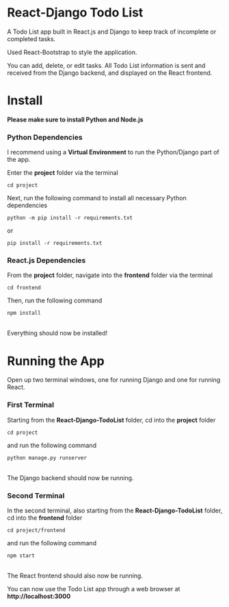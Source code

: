 # React-Django Todo List
A Todo List app built in React.js and Django to keep track of incomplete or completed tasks.

Used React-Bootstrap to style the application.

You can add, delete, or edit tasks. All Todo List information is sent and received from the Django backend,
and displayed on the React frontend.

# Install
**Please make sure to install Python and Node.js**

### Python Dependencies
I recommend using a **Virtual Environment** to run the Python/Django part of the app.

Enter the **project** folder via the terminal
```
cd project
```

Next, run the following command to install all necessary Python dependencies
```
python -m pip install -r requirements.txt
```

or 
```
pip install -r requirements.txt
```

### React.js Dependencies
From the **project** folder, navigate into the **frontend** folder via the terminal
```
cd frontend
```

Then, run the following command
```
npm install
```
\
Everything should now be installed!

# Running the App
Open up two terminal windows, one for running Django and one for running React.

### First Terminal
Starting from the **React-Django-TodoList** folder, cd into the **project** folder
```
cd project
```

and run the following command
```
python manage.py runserver
```
\
The Django backend should now be running.

### Second Terminal
In the second terminal, also starting from the **React-Django-TodoList** folder, cd into the **frontend** folder
```
cd project/frontend
```

and run the following command
```
npm start
```
\
The React frontend should also now be running.

You can now use the Todo List app through a web browser at **http://localhost:3000**

